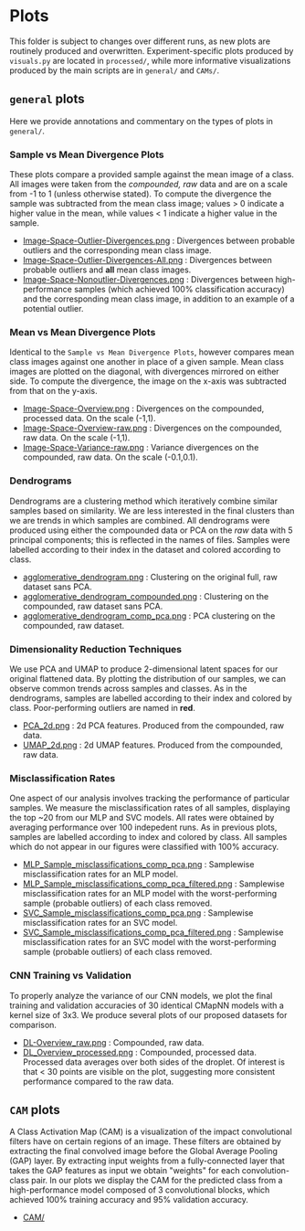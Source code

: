 # Plots 
This folder is subject to changes over different runs, as new plots are routinely produced and overwritten. Experiment-specific plots produced by ``visuals.py`` are located in ``processed/``, while more informative visualizations produced by the main scripts are in ``general/`` and ``CAMs/``.

## ``general`` plots
Here we provide annotations and commentary on the types of plots in ``general/``.

### Sample vs Mean Divergence Plots
These plots compare a provided sample against the mean image of a class. All images were taken from the _compounded, raw_ data and are on a scale from -1 to 1 (unless otherwise stated). To compute the divergence the sample was subtracted from the mean class image; values > 0 indicate a higher value in the mean, while values < 1 indicate a higher value in the sample.
- [Image-Space-Outlier-Divergences.png](https://github.com/asher-k/MilkRA/blob/main/output/figures/general/Image-Space-Outlier-Divergences.png) : Divergences between probable outliers and the corresponding mean class image. 
- [Image-Space-Outlier-Divergences-All.png](https://github.com/asher-k/MilkRA/blob/main/output/figures/general/Image-Space-Outlier-Divergences-All.png) : Divergences between probable outliers and **all** mean class images. 
- [Image-Space-Nonoutlier-Divergences.png](https://github.com/asher-k/MilkRA/blob/main/output/figures/general/Image-Space-Nonoutlier-Divergences.png) : Divergences between high-performance samples (which achieved 100% classification accuracy) and the corresponding mean class image, in addition to an example of a potential outlier.

### Mean vs Mean Divergence Plots
Identical to the ``Sample vs Mean Divergence Plots``, however compares mean class images against one another in place of a given sample. Mean class images are plotted on the diagonal, with divergences mirrored on either side. To compute the divergence, the image on the x-axis was subtracted from that on the y-axis.
- [Image-Space-Overview.png](https://github.com/asher-k/MilkRA/blob/main/output/figures/general/Image-Space-Overview.png) : Divergences on the compounded, processed data. On the scale (-1,1).
- [Image-Space-Overview-raw.png](https://github.com/asher-k/MilkRA/blob/main/output/figures/general/Image-Space-Overview-raw.png) : Divergences on the compounded, raw data. On the scale (-1,1).
- [Image-Space-Variance-raw.png](https://github.com/asher-k/MilkRA/blob/main/output/figures/general/Image-Space-Variance-raw.png) : Variance divergences on the compounded, raw data. On the scale (-0.1,0.1).

### Dendrograms
Dendrograms are a clustering method which iteratively combine similar samples based on similarity. We are less interested in the final clusters than we are trends in which samples are combined. All dendrograms were produced using either the compounded data or PCA on the _raw_ data with 5 principal components; this is reflected in the names of files. Samples were labelled according to their index in the dataset and colored according to class.
- [agglomerative_dendrogram.png](https://github.com/asher-k/MilkRA/blob/main/output/figures/general/agglomerative_dendrogram.png) : Clustering on the original full, raw dataset sans PCA. 
- [agglomerative_dendrogram_compounded.png](https://github.com/asher-k/MilkRA/blob/main/output/figures/general/agglomerative_dendrogram_compounded.png) : Clustering on the compounded, raw dataset sans PCA.
- [agglomerative_dendrogram_comp_pca.png](https://github.com/asher-k/MilkRA/blob/main/output/figures/general/agglomerative_dendrogram_comp_pca.png) : PCA clustering on the compounded, raw dataset.

### Dimensionality Reduction Techniques
We use PCA and UMAP to produce 2-dimensional latent spaces for our original flattened data. By plotting the distribution of our samples, we can observe common trends across samples and classes. As in the dendrograms, samples are labelled according to their index and colored by class. Poor-performing outliers are named in **red**.
- [PCA_2d.png](https://github.com/asher-k/MilkRA/blob/main/output/figures/general/PCA_2d.png) : 2d PCA features. Produced from the compounded, raw data.
- [UMAP_2d.png](https://github.com/asher-k/MilkRA/blob/main/output/figures/general/UMAP_2d.png) : 2d UMAP features. Produced from the compounded, raw data.

### Misclassification Rates
One aspect of our analysis involves tracking the performance of particular samples. We measure the misclassification rates of all samples, displaying the top ~20 from our MLP and SVC models. All rates were obtained by averaging performance over 100 indepedent runs. As in previous plots, samples are labelled according to index and colored by class. All samples which do not appear in our figures were classified with 100% accuracy.
- [MLP_Sample_misclassifications_comp_pca.png](https://github.com/asher-k/MilkRA/blob/main/output/figures/general/MLP_Sample_misclassifications_comp_pca.png) : Samplewise misclassification rates for an MLP model.
- [MLP_Sample_misclassifications_comp_pca_filtered.png](https://github.com/asher-k/MilkRA/blob/main/output/figures/general/MLP_Sample_misclassifications_comp_pca_filtered.png) : Samplewise misclassification rates for an MLP model with the worst-performing sample (probable outliers) of each class removed.
- [SVC_Sample_misclassifications_comp_pca.png](https://github.com/asher-k/MilkRA/blob/main/output/figures/general/SVC_Sample_misclassifications_comp_pca.png) : Samplewise misclassification rates for an SVC model.
- [SVC_Sample_misclassifications_comp_pca_filtered.png](https://github.com/asher-k/MilkRA/blob/main/output/figures/general/SVC_Sample_misclassifications_comp_pca_filtered.png) : Samplewise misclassification rates for an SVC model with the worst-performing sample (probable outliers) of each class removed.

### CNN Training vs Validation 
To properly analyze the variance of our CNN models, we plot the final training and validation accuracies of 30 identical CMapNN models with a kernel size of 3x3. We produce several plots of our proposed datasets for comparison.
- [DL-Overview_raw.png](https://github.com/asher-k/MilkRA/blob/main/output/figures/general/DL-Overview_raw.png) : Compounded, raw data.
- [DL_Overview_processed.png](https://github.com/asher-k/MilkRA/blob/main/output/figures/general/DL_Overview_processed.png) : Compounded, processed data. Processed data averages over both sides of the droplet. Of interest is that < 30 points are visible on the plot, suggesting more consistent performance compared to the raw data.

## ``CAM`` plots
A Class Activation Map (CAM) is a visualization of the impact convolutional filters have on certain regions of an image. These filters are obtained by extracting the final convolved image before the Global Average Pooling (GAP) layer. By extracting input weights from a fully-connected layer that takes the GAP features as input we obtain "weights" for each convolution-class pair. In our plots we display the CAM for the predicted class from a high-performance model composed of 3 convolutional blocks, which achieved 100% training accuracy and 95% validation accuracy.
- [CAM/](https://github.com/asher-k/MilkRA/blob/main/output/figures/CAMs/)
